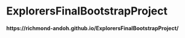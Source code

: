 # ExplorersFinalBootstrapProject

<h4> https://richmond-andoh.github.io/ExplorersFinalBootstrapProject/</h4>
